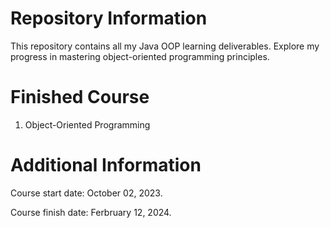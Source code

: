 # Repository Information
This repository contains all my Java OOP learning deliverables. Explore my progress in mastering object-oriented programming principles.
# Finished Course
1. Object-Oriented Programming
# Additional Information
Course start date: October 02, 2023.

Course finish date: Ferbruary 12, 2024.
